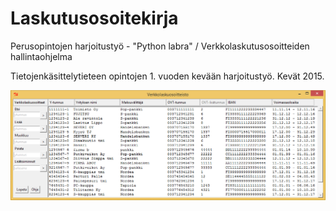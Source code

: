 # Laskutusosoitekirja
Perusopintojen harjoitustyö - "Python labra" / Verkkolaskutusosoitteiden hallintaohjelma

Tietojenkäsittelytieteen opintojen 1. vuoden kevään harjoitustyö. Kevät 2015.

![Screenshot of gui](/doc/basic_view.png "Screenshot of gui")
